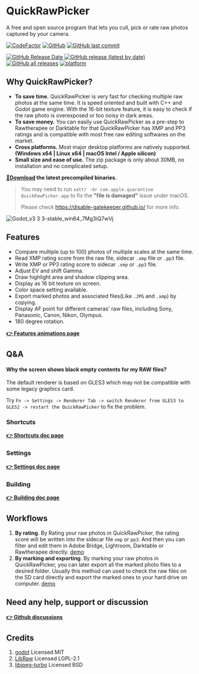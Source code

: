 # QuickRawPicker
A free and open source program that lets you cull, pick or rate raw photos captured by your camera.

[![CodeFactor](https://www.codefactor.io/repository/github/qdwang/quickrawpicker/badge)](https://www.codefactor.io/repository/github/qdwang/quickrawpicker)
[![GitHub](https://img.shields.io/badge/license-LGPL--2.1-yellow)](./LICENSE)
[![GitHub last commit](https://img.shields.io/github/last-commit/qdwang/QuickRawPicker)](#)

[![GitHub Release Date](https://img.shields.io/github/release-date/qdwang/QuickRawPicker)](https://github.com/qdwang/QuickRawPicker/releases)
[![GitHub release (latest by date)](https://img.shields.io/github/v/release/qdwang/QuickRawPicker)](https://github.com/qdwang/QuickRawPicker/releases)
[![GitHub all releases](https://img.shields.io/github/downloads/qdwang/QuickRawPicker/total)](https://github.com/qdwang/QuickRawPicker/releases)
[![platform](https://img.shields.io/badge/platform-win64%20%2F%20linux64%20%2F%20macOS%20universal-green)](#)


## Why QuickRawPicker?
* **To save time.** QuickRawPicker is very fast for checking multiple raw photos at the same time. It is speed oriented and built with C++ and Godot game engine. With the 16-bit texture feature, it is easy to check if the raw photo is overexposed or too noisy in dark areas.
* **To save money.** You can easily use QuickRawPicker as a pre-step to Rawtherapee or Darktable for that QuickRawPicker has XMP and PP3 ratings and is compatible with most free raw editing softwares on the market.
* **Cross platforms.** Most major desktop platforms are natively supported. **(Windows x64 | Linux x64 | macOS Intel / Apple silicon)**
* **Small size and ease of use.** The zip package is only about 30MB, no installation and no complicated setup.

**[🔽Download](https://github.com/qdwang/QuickRawPicker/releases/latest) the latest precompiled binaries.**
> You may need to run `xattr -dr com.apple.quarantine QuickRawPicker.app` to fix the **"file is damaged"** issue under macOS. 
> 
> Please check https://disable-gatekeeper.github.io/ for more info.

![Godot_v3 3 3-stable_win64_7Mg3iQ7wVj](https://user-images.githubusercontent.com/403616/131298037-5c28a4c6-b252-4fc2-ac5b-34cb4ac2f964.jpg)

## Features
* Compare multiple (up to 100) photos of multiple scales at the same time.
* Read XMP rating score from the raw file, sidecar `.xmp` file or `.pp3` file.
* Write XMP or PP3 rating score to sidecar `.xmp` or `.pp3` file.
* Adjust EV and shift Gamma.
* Draw highlight area and shadow clipping area.
* Display as 16 bit texture on screen.
* Color space setting available.
* Export marked photos and associated files(Like `.JPG` and `.xmp`) by copying.
* Display AF point for different cameras' raw files, including Sony, Panasonic, Canon, Nikon, Olympus.
* 180 degree rotation.

**[👉 Features animations page](./Doc/Features.md)**

## Q&A
#### Why the screen shows black empty contents for my RAW files?
The default renderer is based on GLES3 which may not be compatible with some legacy graphics card. 

Try `Fn -> Settings -> Renderer Tab -> switch Renderer from GLES3 to GLES2 -> restart the QuickRawPicker` to fix the problem.

### Shortcuts
**[👉 Shortcuts doc page](./Doc/Shortcuts.md)**

### Settings
**[👉 Settings doc page](./Doc/Settings.md)**

### Building
**[👉 Building doc page](./Doc/Building.md)**

## Workflows
1. **By rating**. By Rating your raw photos in QuickRawPicker, the rating score will be written into the sidecar file `xmp` or `pp3`. And then you can filter and edit them in Adobe Bridge, Lightroom, Darktable or Rawtherapee directly. [demo](https://github.com/qdwang/QuickRawPicker/discussions/4)
2. **By marking and exporting**. By marking your raw photos in QuickRawPicker, you can later export all the marked photo files to a desired folder. Usually this method can used to check the raw files on the SD card directly and export the marked ones to your hard drive on computer. [demo](https://github.com/qdwang/QuickRawPicker/discussions/2)

## Need any help, support or discussion
**[👉 Github discussions](https://github.com/qdwang/QuickRawPicker/discussions)**

## Credits
1. [godot](https://github.com/godotengine/godot) Licensed MIT
2. [LibRaw](https://github.com/LibRaw/LibRaw) Licensed LGPL-2.1
3. [libjpeg-turbo](https://libjpeg-turbo.org/) Licensed BSD
